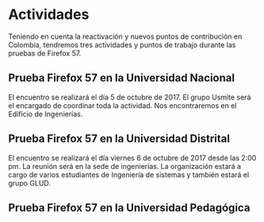 # Actividades
Teniendo en cuenta la reactivación y nuevos puntos de contribución en Colombia, tendremos tres actividades y puntos de trabajo durante las pruebas de Firefox 57.

## Prueba Firefox 57 en la Universidad Nacional

El encuentro se realizará el día 5 de octubre de 2017. El grupo Usmite será el encargado de coordinar toda la actividad. Nos encontraremos en el Edificio de Ingenierías. 


## Prueba Firefox 57 en la Universidad Distrital

El encuentro se realizará el día viernes 6 de octubre de 2017 desde las 2:00 pm. La reunión será en la sede de ingenierias. La organización estará a cargo de varios estudiantes de Ingeniería de sistemas y también estará el grupo GLUD.


## Prueba Firefox 57 en la Universidad Pedagógica
